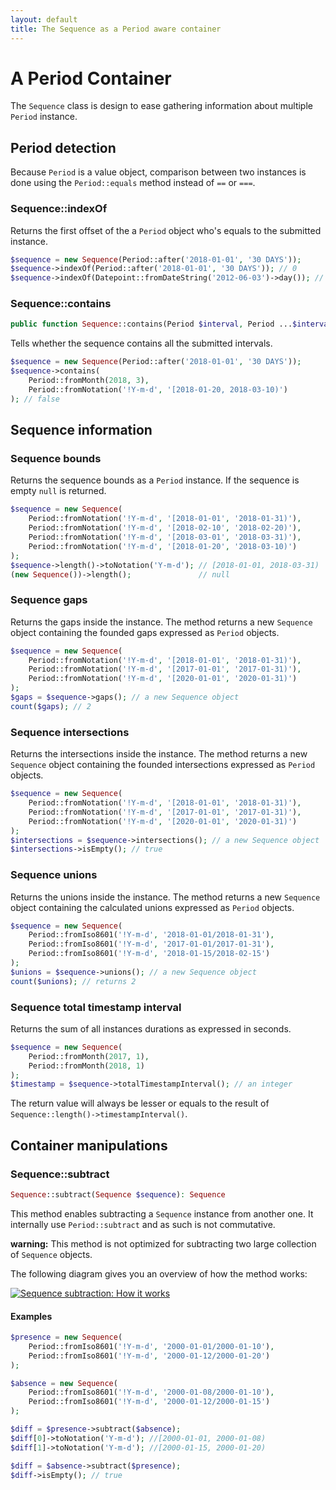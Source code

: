 ```yaml
---
layout: default
title: The Sequence as a Period aware container
---
```


# A Period Container

The `Sequence` class is design to ease gathering information about multiple `Period` instance.

## Period detection

Because `Period` is a value object, comparison between two instances is done using the `Period::equals` method instead of `==` or `===`.

### Sequence::indexOf

Returns the first offset of the a `Period` object who's equals to the submitted instance.

~~~php
$sequence = new Sequence(Period::after('2018-01-01', '30 DAYS'));
$sequence->indexOf(Period::after('2018-01-01', '30 DAYS')); // 0
$sequence->indexOf(Datepoint::fromDateString('2012-06-03')->day()); // false
~~~

### Sequence::contains

~~~php
public function Sequence::contains(Period $interval, Period ...$intervals);
~~~

Tells whether the sequence contains all the submitted intervals.

~~~php
$sequence = new Sequence(Period::after('2018-01-01', '30 DAYS'));
$sequence->contains(
    Period::fromMonth(2018, 3),
    Period::fromNotation('!Y-m-d', '[2018-01-20, 2018-03-10)')
); // false
~~~

## Sequence information

### Sequence bounds

Returns the sequence bounds as a `Period` instance. If the sequence is empty `null` is returned.

~~~php
$sequence = new Sequence(
    Period::fromNotation('!Y-m-d', '[2018-01-01', '2018-01-31)'),
    Period::fromNotation('!Y-m-d', '[2018-02-10', '2018-02-20)'),
    Period::fromNotation('!Y-m-d', '[2018-03-01', '2018-03-31)'),
    Period::fromNotation('!Y-m-d', '[2018-01-20', '2018-03-10)')
);
$sequence->length()->toNotation('Y-m-d'); // [2018-01-01, 2018-03-31)
(new Sequence())->length();               // null
~~~

### Sequence gaps

Returns the gaps inside the instance. The method returns a new `Sequence` object containing the founded
gaps expressed as `Period` objects.

~~~php
$sequence = new Sequence(
    Period::fromNotation('!Y-m-d', '[2018-01-01', '2018-01-31)'),
    Period::fromNotation('!Y-m-d', '[2017-01-01', '2017-01-31)'),
    Period::fromNotation('!Y-m-d', '[2020-01-01', '2020-01-31)')
);
$gaps = $sequence->gaps(); // a new Sequence object
count($gaps); // 2
~~~

### Sequence intersections

Returns the intersections inside the instance. The method returns a new `Sequence` object containing the founded
intersections expressed as `Period` objects.

~~~php
$sequence = new Sequence(
    Period::fromNotation('!Y-m-d', '[2018-01-01', '2018-01-31)'),
    Period::fromNotation('!Y-m-d', '[2017-01-01', '2017-01-31)'),
    Period::fromNotation('!Y-m-d', '[2020-01-01', '2020-01-31)')
);
$intersections = $sequence->intersections(); // a new Sequence object
$intersections->isEmpty(); // true
~~~

### Sequence unions

Returns the unions inside the instance. The method returns a new `Sequence` object containing the calculated unions expressed as `Period` objects.

~~~php
$sequence = new Sequence(
    Period::fromIso8601('!Y-m-d', '2018-01-01/2018-01-31'),
    Period::fromIso8601('!Y-m-d', '2017-01-01/2017-01-31'),
    Period::fromIso8601('!Y-m-d', '2018-01-15/2018-02-15')
);
$unions = $sequence->unions(); // a new Sequence object
count($unions); // returns 2
~~~

### Sequence total timestamp interval

Returns the sum of all instances durations as expressed in seconds.

~~~php
$sequence = new Sequence(
    Period::fromMonth(2017, 1),
    Period::fromMonth(2018, 1)
);
$timestamp = $sequence->totalTimestampInterval(); // an integer
~~~

<p class="message-notice">The return value will always be lesser or equals to the result of <code>Sequence::length()->timestampInterval()</code>.</p>

## Container manipulations

### Sequence::subtract

~~~php
Sequence::subtract(Sequence $sequence): Sequence
~~~

This method enables subtracting a `Sequence` instance from another one. It internally use `Period::subtract` and as such is not commutative.

<p class="message-notice"><strong>warning:</strong> This method is not optimized for subtracting two large collection of <code>Sequence</code> objects.</p>

The following diagram gives you an overview of how the method works:

[![](/media/sequence-substract2.png "Sequence subtraction: How it works")](/media/sequence-substract.png)

#### Examples

~~~php
$presence = new Sequence(
    Period::fromIso8601('!Y-m-d', '2000-01-01/2000-01-10'),
    Period::fromIso8601('!Y-m-d', '2000-01-12/2000-01-20')
);

$absence = new Sequence(
    Period::fromIso8601('!Y-m-d', '2000-01-08/2000-01-10'),
    Period::fromIso8601('!Y-m-d', '2000-01-12/2000-01-15')
);

$diff = $presence->subtract($absence);
$diff[0]->toNotation('Y-m-d'); //[2000-01-01, 2000-01-08)
$diff[1]->toNotation('Y-m-d'); //[2000-01-15, 2000-01-20)

$diff = $absence->subtract($presence);
$diff->isEmpty(); // true
~~~

